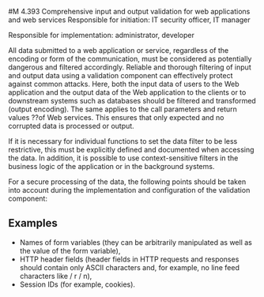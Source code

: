 #M 4.393 Comprehensive input and output validation for web applications and web services
Responsible for initiation: IT security officer, IT manager

Responsible for implementation: administrator, developer

All data submitted to a web application or service, regardless of the encoding or form of the communication, must be considered as potentially dangerous and filtered accordingly. Reliable and thorough filtering of input and output data using a validation component can effectively protect against common attacks. Here, both the input data of users to the Web application and the output data of the Web application to the clients or to downstream systems such as databases should be filtered and transformed (output encoding). The same applies to the call parameters and return values ??of Web services. This ensures that only expected and no corrupted data is processed or output.

If it is necessary for individual functions to set the data filter to be less restrictive, this must be explicitly defined and documented when accessing the data. In addition, it is possible to use context-sensitive filters in the business logic of the application or in the background systems.

For a secure processing of the data, the following points should be taken into account during the implementation and configuration of the validation component:



## Examples 
* Names of form variables (they can be arbitrarily manipulated as well as the value of the form variable),
* HTTP header fields (header fields in HTTP requests and responses should contain only ASCII characters and, for example, no line feed characters like / r / n),
* Session IDs (for example, cookies).




